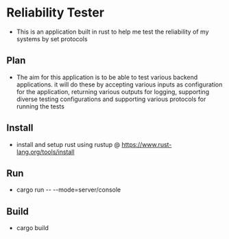 # Reliability Tester

- This is an application built in rust to help me test the reliability of my systems by set protocols

## Plan

- The aim for this application is to be able to test various backend applications. it will do these by accepting various inputs as configuration for the application, returning various outputs for logging, supporting diverse testing configurations and supporting various protocols for running the tests

## Install

- install and setup rust using rustup @ https://www.rust-lang.org/tools/install

## Run

- cargo run -- --mode=server/console

## Build

- cargo build